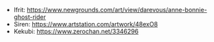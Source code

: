 - Ifrit: https://www.newgrounds.com/art/view/darevous/anne-bonnie-ghost-rider
- Siren: https://www.artstation.com/artwork/48exO8
- Kekubi: https://www.zerochan.net/3346296
